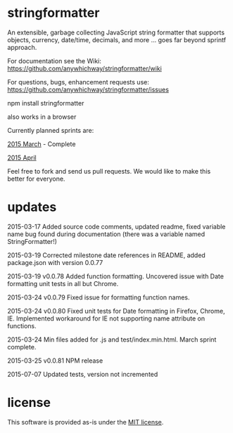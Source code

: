 # stringformatter
An extensible, garbage collecting JavaScript string formatter that supports objects, currency, date/time, decimals, and more ... goes far beyond sprintf approach.

For documentation see the Wiki: https://github.com/anywhichway/stringformatter/wiki

For questions, bugs, enhancement requests use: https://github.com/anywhichway/stringformatter/issues

npm install stringformatter

also works in a browser

Currently planned sprints are:

[2015 March](https://github.com/anywhichway/stringformatter/issues?q=is%3Aopen+is%3Aissue+milestone%3A%222015+March+Sprint%22) - Complete

[2015 April](https://github.com/anywhichway/stringformatter/issues?q=is%3Aopen+is%3Aissue+milestone%3A%222015+April+Sprint%22)

Feel free to fork and send us pull requests. We would like to make this better for everyone.

# updates

2015-03-17 Added source code comments, updated readme, fixed variable name bug found during documentation (there was a variable named StringFormatter!)

2015-03-19 Corrected milestone date references in README, added package.json with version 0.0.77

2015-03-19 v0.0.78 Added function formatting. Uncovered issue with Date formatting unit tests in all but Chrome.

2015-03-24 v0.0.79 Fixed issue for formatting function names.

2015-03-24 v0.0.80 Fixed unit tests for Date formatting in Firefox, Chrome, IE. Implemented workaround for IE not supporting name attribute on functions.

2015-03-24 Min files added for .js and test/index.min.html. March sprint complete.

2015-03-25 v0.0.81 NPM release

2015-07-07 Updated tests, version not incremented

# license

This software is provided as-is under the [MIT license](http://opensource.org/licenses/MIT).